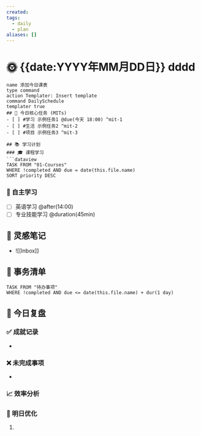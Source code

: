 ```yaml
---
created: 
tags:
  - daily
  - plan
aliases: []
---
```



# 🌞 {{date:YYYY年MM月DD日}} dddd

```button
name 添加今日课表
type command
action Templater: Insert template
command DailySchedule
templater true
## 📅 今日核心任务 (MITs)
- [ ] #学习 示例任务1 @due(今天 18:00) ^mit-1
- [ ] #生活 示例任务2 ^mit-2
- [ ] #项目 示例任务3 ^mit-3

## 📚 学习计划
### 🎓 课程学习
```dataview
TASK FROM "01-Courses"
WHERE !completed AND due = date(this.file.name)
SORT priority DESC
```

### 📖 自主学习
- [ ] 英语学习 @after(14:00)
- [ ] 专业技能学习 @duration(45min)

## 🧠 灵感笔记
- ![[Inbox]]

## 💼 事务清单
```dataview
TASK FROM "待办事项"
WHERE !completed AND due <= date(this.file.name) + dur(1 day)
```

## 🎯 今日复盘
### ✅ 成就记录
- 

### ❌ 未完成事项
- 

### 📈 效率分析
> 

### 🔁 明日优化
1. 
